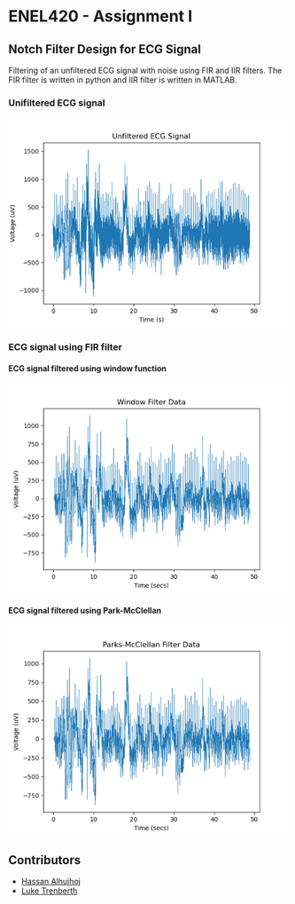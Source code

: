 # ENEL420 - Assignment I
## Notch Filter Design for ECG Signal
Filtering of an unfiltered ECG signal with noise using FIR and IIR filters. The FIR filter is written in python and IIR filter is written in MATLAB.

### Unifiltered ECG signal
<img src="wiki/main1.png" alt="Unifiltered ECG Signal" width="600"/>

### ECG signal using FIR filter
#### ECG signal filtered using window function
<img src="wiki/main2.png" alt="filtered ECG Signal" width="600"/>

#### ECG signal filtered using Park-McClellan
<img src="wiki/main3.png" alt="filtered ECG Signal" width="600"/>

## Contributors
* [Hassan Alhujhoj](https://eng-git.canterbury.ac.nz/haa61)
* [Luke Trenberth](https://eng-git.canterbury.ac.nz/ltr28)

